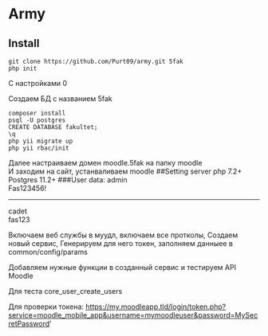# Army


## Install
```
git clone https://github.com/Purt09/army.git 5fak
php init 
```
C настройками 0

Создаем БД с названием 5fak
```
composer install
psql -U postgres
CREATE DATABASE fakultet;
\q
php yii migrate up
php yii rbac/init
```
Далее настраиваем домен moodle.5fak на папку moodle \
И заходим на сайт, устанваливаем moodle
##Setting server
php 7.2+\
Postgres 11.2+
###User data:
admin 
\
Fas123456!

----
cadet 
\
fas123

Включаем веб службы в муудл, включаем все протколы, Создаем новый сервис, Генерируем для него токен, заполняем данныее в common/config/params

Добавляем нужные функции в созданный сервис и тестируем API Moodle

Для теста core_user_create_users

Для проверки токена:
https://my.moodleapp.tld/login/token.php?service=moodle_mobile_app&username=mymoodleuser&password=MySecretPassword'
